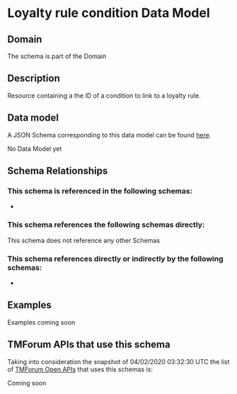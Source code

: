 # Loyalty rule condition Data Model

## Domain

The  schema is part of the  Domain

## Description

Resource containing a the ID of a condition to link to a loyalty rule.

## Data model

A JSON Schema corresponding to this data model can be found
[here](https://github.com/tmforum-rand/schemas/blob/candidates/Product/LoyaltyRuleCondition.schema.json).

No Data Model yet

## Schema Relationships

### This schema is referenced in the following schemas:

-

### This schema references the following schemas directly:

This schema does not reference any other Schemas

### This schema references directly or indirectly by the following schemas:

-



## Examples

Examples coming soon

## TMForum APIs that use this schema

Taking into consideration the snapshot of 04/02/2020 03:32:30 UTC the list of [TMForum Open APIs](https://www.tmforum.org/open-apis/) that uses this schemas is:

Coming soon